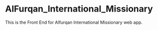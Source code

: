 # AlFurqan_International_Missionary
This is the Front End for Alfurqan International Missionary web app.
